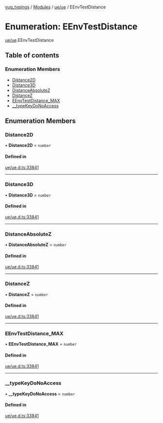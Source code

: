[yug_typings](../README.md) / [Modules](../modules.md) / [ue/ue](../modules/ue_ue.md) / EEnvTestDistance

# Enumeration: EEnvTestDistance

[ue/ue](../modules/ue_ue.md).EEnvTestDistance

## Table of contents

### Enumeration Members

- [Distance2D](ue_ue.EEnvTestDistance.md#distance2d)
- [Distance3D](ue_ue.EEnvTestDistance.md#distance3d)
- [DistanceAbsoluteZ](ue_ue.EEnvTestDistance.md#distanceabsolutez)
- [DistanceZ](ue_ue.EEnvTestDistance.md#distancez)
- [EEnvTestDistance\_MAX](ue_ue.EEnvTestDistance.md#eenvtestdistance_max)
- [\_\_typeKeyDoNoAccess](ue_ue.EEnvTestDistance.md#__typekeydonoaccess)

## Enumeration Members

### Distance2D

• **Distance2D** = `number`

#### Defined in

[ue/ue.d.ts:33841](https://github.com/YugMetaverse/yug_typings/blob/25cad34/ue/ue.d.ts#L33841)

___

### Distance3D

• **Distance3D** = `number`

#### Defined in

[ue/ue.d.ts:33841](https://github.com/YugMetaverse/yug_typings/blob/25cad34/ue/ue.d.ts#L33841)

___

### DistanceAbsoluteZ

• **DistanceAbsoluteZ** = `number`

#### Defined in

[ue/ue.d.ts:33841](https://github.com/YugMetaverse/yug_typings/blob/25cad34/ue/ue.d.ts#L33841)

___

### DistanceZ

• **DistanceZ** = `number`

#### Defined in

[ue/ue.d.ts:33841](https://github.com/YugMetaverse/yug_typings/blob/25cad34/ue/ue.d.ts#L33841)

___

### EEnvTestDistance\_MAX

• **EEnvTestDistance\_MAX** = `number`

#### Defined in

[ue/ue.d.ts:33841](https://github.com/YugMetaverse/yug_typings/blob/25cad34/ue/ue.d.ts#L33841)

___

### \_\_typeKeyDoNoAccess

• **\_\_typeKeyDoNoAccess** = `number`

#### Defined in

[ue/ue.d.ts:33841](https://github.com/YugMetaverse/yug_typings/blob/25cad34/ue/ue.d.ts#L33841)
